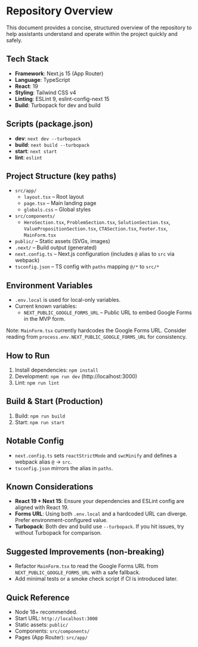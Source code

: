 # Repository Overview

This document provides a concise, structured overview of the repository to help assistants understand and operate within the project quickly and safely.

## Tech Stack

- **Framework**: Next.js 15 (App Router)
- **Language**: TypeScript
- **React**: 19
- **Styling**: Tailwind CSS v4
- **Linting**: ESLint 9, eslint-config-next 15
- **Build**: Turbopack for dev and build

## Scripts (package.json)

- **dev**: `next dev --turbopack`
- **build**: `next build --turbopack`
- **start**: `next start`
- **lint**: `eslint`

## Project Structure (key paths)

- `src/app/`
  - `layout.tsx` – Root layout
  - `page.tsx` – Main landing page
  - `globals.css` – Global styles
- `src/components/`
  - `HeroSection.tsx`, `ProblemSection.tsx`, `SolutionSection.tsx`, `ValuePropositionSection.tsx`, `CTASection.tsx`, `Footer.tsx`, `MainForm.tsx`
- `public/` – Static assets (SVGs, images)
- `.next/` – Build output (generated)
- `next.config.ts` – Next.js configuration (includes `@` alias to `src` via webpack)
- `tsconfig.json` – TS config with `paths` mapping `@/*` to `src/*`

## Environment Variables

- `.env.local` is used for local-only variables.
- Current known variables:
  - `NEXT_PUBLIC_GOOGLE_FORMS_URL` – Public URL to embed Google Forms in the MVP form.

Note: `MainForm.tsx` currently hardcodes the Google Forms URL. Consider reading from `process.env.NEXT_PUBLIC_GOOGLE_FORMS_URL` for consistency.

## How to Run

1. Install dependencies: `npm install`
2. Development: `npm run dev` (http://localhost:3000)
3. Lint: `npm run lint`

## Build & Start (Production)

1. Build: `npm run build`
2. Start: `npm run start`

## Notable Config

- `next.config.ts` sets `reactStrictMode` and `swcMinify` and defines a webpack alias `@` -> `src`.
- `tsconfig.json` mirrors the alias in `paths`.

## Known Considerations

- **React 19 + Next 15**: Ensure your dependencies and ESLint config are aligned with React 19.
- **Forms URL**: Using both `.env.local` and a hardcoded URL can diverge. Prefer environment-configured value.
- **Turbopack**: Both dev and build use `--turbopack`. If you hit issues, try without Turbopack for comparison.

## Suggested Improvements (non-breaking)

- Refactor `MainForm.tsx` to read the Google Forms URL from `NEXT_PUBLIC_GOOGLE_FORMS_URL` with a safe fallback.
- Add minimal tests or a smoke check script if CI is introduced later.

## Quick Reference

- Node 18+ recommended.
- Start URL: `http://localhost:3000`
- Static assets: `public/`
- Components: `src/components/`
- Pages (App Router): `src/app/`
